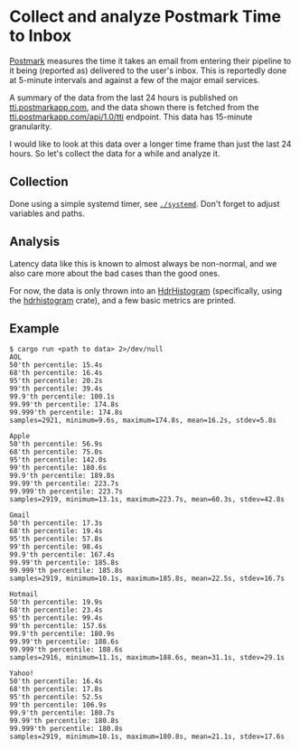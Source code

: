 # Collect and analyze Postmark Time to Inbox

[Postmark] measures the time it takes an email from entering their pipeline to it being (reported
as) delivered to the user's inbox. This is reportedly done at 5-minute intervals and against a few
of the major email services.

A summary of the data from the last 24 hours is published on [tti.postmarkapp.com], and the data
shown there is fetched from the [tti.postmarkapp.com/api/1.0/tti] endpoint. This data has 15-minute
granularity.

I would like to look at this data over a longer time frame than just the last 24 hours. So let's
collect the data for a while and analyze it.

[Postmark]: https://postmarkapp.com/
[tti.postmarkapp.com]: https://tti.postmarkapp.com
[tti.postmarkapp.com/api/1.0/tti]: https://tti.postmarkapp.com/api/1.0/tti

## Collection

Done using a simple systemd timer, see [`./systemd`](./systemd). Don't forget to adjust variables
and paths.

## Analysis

Latency data like this is known to almost always be non-normal, and we also care more about the bad
cases than the good ones.

For now, the data is only thrown into an [HdrHistogram] (specifically, using the [hdrhistogram]
crate), and a few basic metrics are printed.

## Example

```
$ cargo run <path to data> 2>/dev/null
AOL
50'th percentile: 15.4s
68'th percentile: 16.4s
95'th percentile: 20.2s
99'th percentile: 39.4s
99.9'th percentile: 100.1s
99.99'th percentile: 174.8s
99.999'th percentile: 174.8s
samples=2921, minimum=9.6s, maximum=174.8s, mean=16.2s, stdev=5.8s

Apple
50'th percentile: 56.9s
68'th percentile: 75.0s
95'th percentile: 142.0s
99'th percentile: 180.6s
99.9'th percentile: 189.8s
99.99'th percentile: 223.7s
99.999'th percentile: 223.7s
samples=2919, minimum=13.1s, maximum=223.7s, mean=60.3s, stdev=42.8s

Gmail
50'th percentile: 17.3s
68'th percentile: 19.4s
95'th percentile: 57.8s
99'th percentile: 98.4s
99.9'th percentile: 167.4s
99.99'th percentile: 185.8s
99.999'th percentile: 185.8s
samples=2919, minimum=10.1s, maximum=185.8s, mean=22.5s, stdev=16.7s

Hotmail
50'th percentile: 19.9s
68'th percentile: 23.4s
95'th percentile: 99.4s
99'th percentile: 157.6s
99.9'th percentile: 180.9s
99.99'th percentile: 188.6s
99.999'th percentile: 188.6s
samples=2916, minimum=11.1s, maximum=188.6s, mean=31.1s, stdev=29.1s

Yahoo!
50'th percentile: 16.4s
68'th percentile: 17.8s
95'th percentile: 52.5s
99'th percentile: 106.9s
99.9'th percentile: 180.7s
99.99'th percentile: 180.8s
99.999'th percentile: 180.8s
samples=2919, minimum=10.1s, maximum=180.8s, mean=21.1s, stdev=17.6s
```

[HdrHistogram]: https://github.com/HdrHistogram/HdrHistogram
[hdrhistogram crate]: https://docs.rs/hdrhistogram/latest/hdrhistogram/
